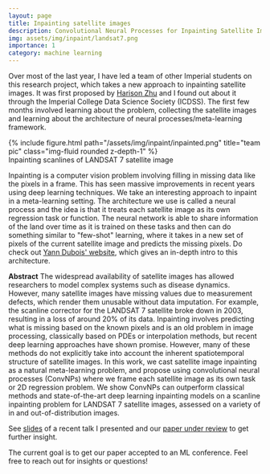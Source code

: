 ```yaml
---
layout: page
title: Inpainting satellite images
description: Convolutional Neural Processes for Inpainting Satellite Images
img: assets/img/inpaint/landsat7.png
importance: 1
category: machine learning
---
```


Over most of the last year, I have led a team of other Imperial students on this research project, which takes a new approach to inpainting satellite images. It was first proposed by <a href="https://harrisonzhu508.github.io/">Harison Zhu</a> and I found out about it through the Imperial College Data Science Society (ICDSS). The first few months involved learning about the problem, collecting the satellite images and learning about the architecture of neural processes/meta-learning framework.


<div class="row">
    <div class="col-sm mt-3 mt-md-0">
        {% include figure.html path="/assets/img/inpaint/inpainted.png" title="team pic" class="img-fluid rounded z-depth-1" %}
    </div>
</div>
<div class="caption">
    Inpainting scanlines of LANDSAT 7 satellite image
</div>

Inpainting is a computer vision problem involving filling in missing data like the pixels in a frame. This has seen massive improvements in recent years using deep learning techniques. We take an interesting approach to inpaint in a meta-learning setting. The architecture we use is called a neural process and the idea is that it treats each satellite image as its own regression task or function. The neural network is able to share information of the land over time as it is trained on these tasks and then can do something similar to "few-shot" learning, where it takes in a new set of pixels of the current satellite image and predicts the missing pixels. Do check out <a href="https://yanndubs.github.io/Neural-Process-Family">Yann Dubois' website</a>, which gives an in-depth intro to this architecture.

**Abstract**
The widespread availability of satellite images has allowed researchers to model complex systems such as disease dynamics. However, many satellite images have missing values due to measurement defects, which render them unusable without data imputation. For example, the scanline corrector for the LANDSAT 7 satellite broke down in 2003, resulting in a loss of around 20\% of its data. Inpainting involves predicting what is missing based on the known pixels and is an old problem in image processing, classically based on PDEs or interpolation methods, but recent deep learning approaches have shown promise. However, many of these methods do not explicitly take into account the inherent spatiotemporal structure of satellite images. In this work, we cast satellite image inpainting as a natural meta-learning problem, and propose using convolutional neural processes (ConvNPs) where we frame each satellite image as its own task or 2D regression problem. We show ConvNPs can outperform classical methods and state-of-the-art deep learning inpainting models on a scanline inpainting problem for LANDSAT 7 satellite images, assessed on a variety of in and out-of-distribution images.

See <a href="/assets/pdf/CSML_LANDSAT7_Inpainting.pdf">slides</a> of a recent talk I presented and our <a href="https://arxiv.org/abs/2205.12407">paper under review</a> to get further insight.

The current goal is to get our paper accepted to an ML conference. Feel free to reach out for insights or questions!

